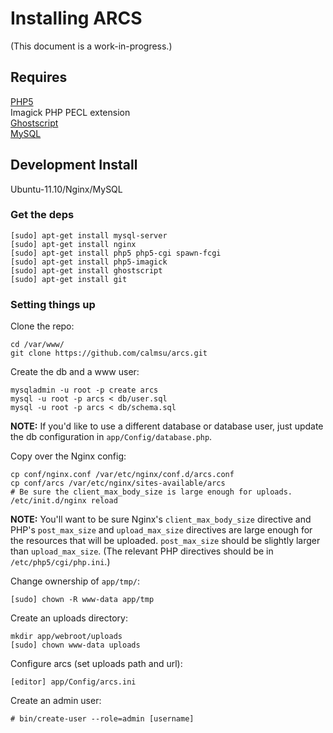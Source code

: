 Installing ARCS
===============
(This document is a work-in-progress.)

Requires
--------
[PHP5](php.net)   
Imagick PHP PECL extension    
[Ghostscript](http://www.ghostscript.com/download/)    
[MySQL](mysql.com)    

Development Install
-------------------
Ubuntu-11.10/Nginx/MySQL

### Get the deps ###

    [sudo] apt-get install mysql-server
    [sudo] apt-get install nginx
    [sudo] apt-get install php5 php5-cgi spawn-fcgi
    [sudo] apt-get install php5-imagick
    [sudo] apt-get install ghostscript
    [sudo] apt-get install git
     
### Setting things up ###

Clone the repo:

    cd /var/www/
    git clone https://github.com/calmsu/arcs.git

Create the db and a www user:

    mysqladmin -u root -p create arcs
    mysql -u root -p arcs < db/user.sql
    mysql -u root -p arcs < db/schema.sql

**NOTE:** If you'd like to use a different database or database user, just
update the db configuration in `app/Config/database.php`.
    
Copy over the Nginx config:

    cp conf/nginx.conf /var/etc/nginx/conf.d/arcs.conf
    cp conf/arcs /var/etc/nginx/sites-available/arcs
    # Be sure the client_max_body_size is large enough for uploads.
    /etc/init.d/nginx reload

**NOTE:** You'll want to be sure Nginx's `client_max_body_size` directive and
PHP's `post_max_size` and `upload_max_size` directives are large enough for the
resources that will be uploaded. `post_max_size` should be slightly larger
than `upload_max_size`. (The relevant PHP directives should be in 
`/etc/php5/cgi/php.ini`.)

Change ownership of `app/tmp/`:

    [sudo] chown -R www-data app/tmp

Create an uploads directory:

    mkdir app/webroot/uploads
    [sudo] chown www-data uploads

Configure arcs (set uploads path and url):

    [editor] app/Config/arcs.ini

Create an admin user:

    # bin/create-user --role=admin [username]
